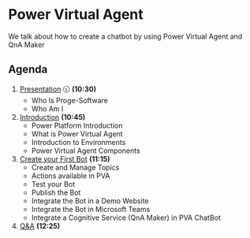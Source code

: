 # Power Virtual Agent

We talk about how to create a chatbot by using Power Virtual Agent and QnA Maker

## Agenda

1. [Presentation](01.presentation.md) :clock1030: **(10:30)**
   - Who Is Proge-Software
   - Who Am I
2. [Introduction](02.introduction.md) **(10:45)**
   - Power Platform Introduction
   - What is Power Virtual Agent
   - Introduction to Environments
   - Power Virtual Agent Components
3. [Create your First Bot](02.introduction.md) **(11:15)**
   - Create and Manage Topics
   - Actions available in PVA
   - Test your Bot
   - Publish the Bot
   - Integrate the Bot in a Demo Website
   - Integrate the Bot in Microsoft Teams
   - Integrate a Cognitive Service (QnA Maker) in PVA ChatBot
4. [Q&A](08.q&a.md) **(12:25)**